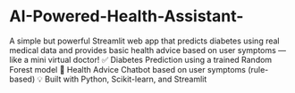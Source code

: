 # AI-Powered-Health-Assistant-
A simple but powerful Streamlit web app that predicts diabetes using real medical data and provides basic health advice based on user symptoms — like a mini virtual doctor!  ✅ Diabetes Prediction using a trained Random Forest model  💬 Health Advice Chatbot based on user symptoms (rule-based)  💡 Built with Python, Scikit-learn, and Streamlit
